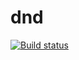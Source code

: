 # dnd

[![Build status](https://ci.appveyor.com/api/projects/status/evwxm9qyprx9bprl?svg=true)](https://ci.appveyor.com/project/S1owPock/dnd)
